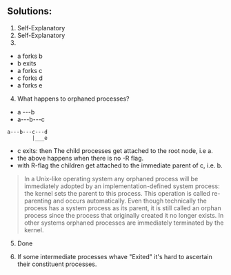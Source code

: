 ## Solutions:

1. Self-Explanatory
2. Self-Explanatory
3. 
* a forks b
* b exits
* a forks c
* c forks d
* a forks e

4. What happens to orphaned processes?
* a ---b 
* a---b---c 
```
a---b---c---d
        |___e
```
* c exits: then The child processes get attached to the root node, i.e a.
* the above happens when there is no -R flag. 
* with R-flag the children get attached to the immediate parent of c, i.e. b.

> In a Unix-like operating system any orphaned process will be immediately adopted by an implementation-defined system process: the kernel sets the parent to this process. This operation is called re-parenting and occurs automatically. Even though technically the process has a system process as its parent, it is still called an orphan process since the process that originally created it no longer exists. In other systems orphaned processes are immediately terminated by the kernel. 


5. Done

6. If some intermediate processes whave "Exited" it's hard to ascertain their constituent processes.



